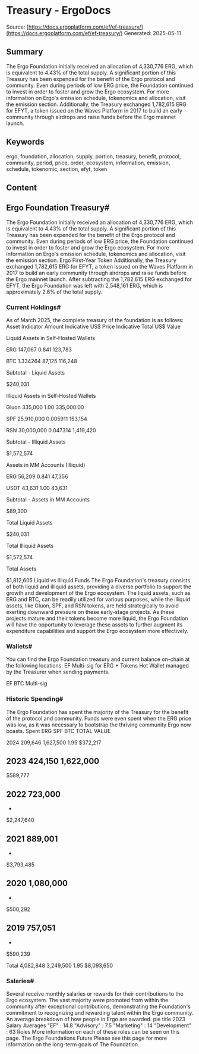 # Treasury - ErgoDocs
Source: [https://docs.ergoplatform.com/ef/ef-treasury/](https://docs.ergoplatform.com/ef/ef-treasury/)
Generated: 2025-05-11

## Summary
The Ergo Foundation initially received an allocation of 4,330,776 ERG, which is equivalent to 4.43% of the total supply. A significant portion of this Treasury has been expended for the benefit of the Ergo protocol and community. Even during periods of low ERG price, the Foundation continued to invest in order to foster and grow the Ergo ecosystem. For more information on Ergo's emission schedule, tokenomics and allocation, visit the emission section. Additionally, the Treasury exchanged 1,782,615 ERG for EFYT, a token issued on the Waves Platform in 2017 to build an early community through airdrops and raise funds before the Ergo mainnet launch.

## Keywords
ergo, foundation, allocation, supply, portion, treasury, benefit, protocol, community, period, price, order, ecosystem, information, emission, schedule, tokenomic, section, efyt, token

## Content
## Ergo Foundation Treasury#
The Ergo Foundation initially received an allocation of 4,330,776 ERG, which is equivalent to 4.43% of the total supply.
A significant portion of this Treasury has been expended for the benefit of the Ergo protocol and community. Even during periods of low ERG price, the Foundation continued to invest in order to foster and grow the Ergo ecosystem.
For more information on Ergo's emission schedule, tokenomics and allocation, visit the emission section.
Ergo First-Year Token
Additionally, the Treasury exchanged 1,782,615 ERG for EFYT, a token issued on the Waves Platform in 2017 to build an early community through airdrops and raise funds before the Ergo mainnet launch.
After subtracting the 1,782,615 ERG exchanged for EFYT, the Ergo Foundation was left with 2,548,161 ERG, which is approximately 2.6% of the total supply.

### Current Holdings#
As of March 2025, the complete treasury of the foundation is as follows:
Asset
Indicator Amount
Indicative US$ Price
Indicative Total US$ Value




Liquid Assets in Self-Hosted Wallets





ERG
147,067
0.841
123,783


BTC
1.334264
87,125
116,248


Subtotal - Liquid Assets


$240,031


Illiquid Assets in Self-Hosted Wallets





Gluon
335,000
1.00
335,000.00


SPF
25,910,000
0.005911
153,154


RSN
30,000,000
0.047314
1,419,420


Subtotal - Illiquid Assets


$1,572,574


Assets in MM Accounts (Illiquid)





ERG
56,209
0.841
47,356


USDT
43,631
1.00
43,631


Subtotal - Assets in MM Accounts


$89,300


Total Liquid Assets


$240,031


Total Illiquid Assets


$1,572,574


Total Assets


$1,812,605
Liquid vs Illiquid Funds
The Ergo Foundation's treasury consists of both liquid and illiquid assets, providing a diverse portfolio to support the growth and development of the Ergo ecosystem. The liquid assets, such as ERG and BTC, can be readily utilized for various purposes, while the illiquid assets, like Gluon, SPF, and RSN tokens, are held strategically to avoid exerting downward pressure on these early-stage projects.
As these projects mature and their tokens become more liquid, the Ergo Foundation will have the opportunity to leverage these assets to further augment its expenditure capabilities and support the Ergo ecosystem more effectively.

### Wallets#
You can find the Ergo Foundation treasury and current balance on-chain at the following locations:
EF Multi-sig for ERG + Tokens
Hot Wallet managed by the Treasurer when sending payments.


EF BTC Multi-sig

### Historic Spending#
The Ergo Foundation has spent the majority of the Treasury for the benefit of the protocol and community. Funds were even spent when the ERG price was low, as it was necessary to bootstrap the thriving community Ergo now boasts.
Spent
ERG
SPF
BTC
TOTAL VALUE




2024
209,646
1,627,500
1.95
$372,217


2023
424,150
1,622,000
-
$589,777


2022
723,000
-
-
$2,247,640


2021
889,001
-
-
$3,793,485


2020
1,080,000
-
-
$500,292


2019
757,051
-
-
$590,239


Total
4,082,848
3,249,500
1.95
$8,093,650

### Salaries#
Several receive monthly salaries or rewards for their contributions to the Ergo ecosystem. The vast majority were promoted from within the community after exceptional contributions, demonstrating the Foundation's commitment to recognizing and rewarding talent within the Ergo community.
An average breakdown of how people in Ergo are awarded.
pie title 2023 Salary Averages
    "EF" : 14.8
    "Advisory" : 7.5
    "Marketing" : 14
    "Development" : 63
Roles
More information on each of these roles can be seen on this page.
The Ergo Foundations Future
Please see this page for more information on the long-term goals of The Foundation.
